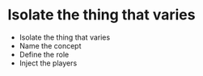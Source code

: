 # Isolate the thing that varies
* Isolate the thing that varies
* Name the concept
* Define the role
* Inject the players
